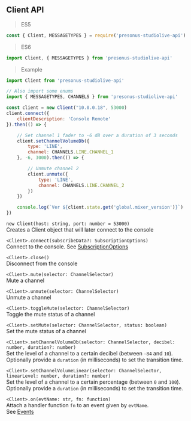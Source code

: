 ## Client API

> ES5

```js
const { Client, MESSAGETYPES } = require('presonus-studiolive-api')
```

> ES6

```js
import Client, { MESSAGETYPES } from 'presonus-studiolive-api'
```

> Example

```js
import Client from 'presonus-studiolive-api'

// Also import some enums
import { MESSAGETYPES, CHANNELS } from 'presonus-studiolive-api'

const client = new Client("10.0.0.18", 53000)
client.connect({
    clientDescription: 'Console Remote'
}).then(() => {

    // Set channel 1 fader to -6 dB over a duration of 3 seconds
    client.setChannelVolumeDb({
        type: 'LINE',
        channel: CHANNELS.LINE.CHANNEL_1
    }, -6, 3000).then(() => {

        // Unmute channel 2
        client.unmute({
            type: 'LINE',
            channel: CHANNELS.LINE.CHANNEL_2
        })
    })

    console.log(`Ver ${client.state.get('global.mixer_version')}`)
})
```

`new Client(host: string, port: number = 53000)`  
Creates a Client object that will later connect to the console

`<Client>.connect(subscribeData?: SubscriptionOptions)`  
Connect to the console. See [SubscriptionOptions](#payload-subscriptionoptions)

`<Client>.close()`  
Disconnect from the console

`<Client>.mute(selector: ChannelSelector)`  
Mute a channel

`<Client>.unmute(selector: ChannelSelector)`  
Unmute a channel

`<Client>.toggleMute(selector: ChannelSelector)`  
Toggle the mute status of a channel

`<Client>.setMute(selector: ChannelSelector, status: boolean)`  
Set the mute status of a channel

`<Client>.setChannelVolumeDb(selector: ChannelSelector, decibel: number, duration?: number)`  
Set the level of a channel to a certain decibel (between `-84` and `10`).  
Optionally provide a `duration` (in milliseconds) to set the transition time.

`<Client>.setChannelVolumeLinear(selector: ChannelSelector, linearLevel: number, duration?: number)`  
Set the level of a channel to a certain percentage (between `0` and `100`).  
Optionally provide a `duration` (in milliseconds) to set the transition time.

`<Client>.on(evtName: str, fn: function)`  
Attach a handler function `fn` to an event given by `evtName`.  
See [Events](#events)
